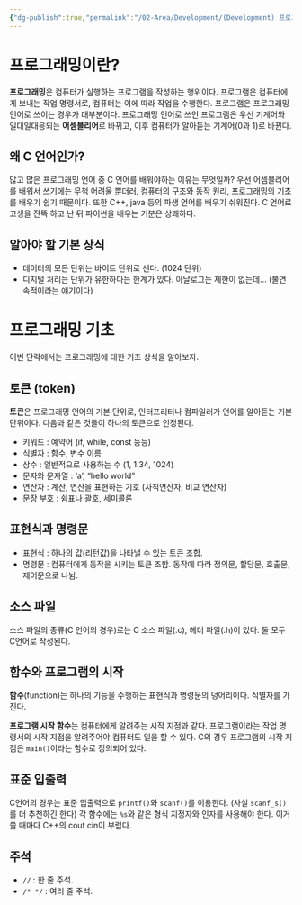```yaml
---
{"dg-publish":true,"permalink":"/02-Area/Development/(Development) 프로그래밍 기초/","tags":["Area/Development"],"noteIcon":"","created":"2025-01-05T15:54:46.000+09:00","updated":"2025-04-07T23:13:20.166+09:00"}
---
```



# 프로그래밍이란?

**프로그래밍**은 컴퓨터가 실행하는 프로그램을 작성하는 행위이다. 프로그램은 컴퓨터에게 보내는 작업 명령서로, 컴퓨터는 이에 따라 작업을 수행한다. 프로그램은 프로그래밍 언어로 쓰이는 경우가 대부분이다.
프로그래밍 언어로 쓰인 프로그램은 우선 기계어와 일대일대응되는 **어셈블리어**로 바뀌고, 이후 컴퓨터가 알아듣는 기계어(0과 1)로 바뀐다.

## 왜 C 언어인가?

많고 많은 프로그래밍 언어 중 C 언어를 배워야하는 이유는 무엇일까? 우선 어셈블리어를 배워서 쓰기에는 무척 어려울 뿐더러, 컴퓨터의 구조와 동작 원리, 프로그래밍의 기초를 배우기 쉽기 때문이다. 또한 C++, java 등의 파생 언어를 배우기 쉬워진다. C 언어로 고생을 잔뜩 하고 난 뒤 파이썬을 배우는 기분은 상쾌하다.

## 알아야 할 기본 상식

- 데이터의 모든 단위는 바이트 단위로 센다. (1024 단위)
- 디지털 처리는 단위가 유한하다는 한계가 있다. 아날로그는 제한이 없는데… (불연속적이라는 얘기이다)

# 프로그래밍 기초

이번 단락에서는 프로그래밍에 대한 기초 상식을 알아보자.

## 토큰 (token)

**토큰**은 프로그래밍 언어의 기본 단위로, 인터프리터나 컴파일러가 언어를 알아듣는 기본 단위이다. 다음과 같은 것들이 하나의 토큰으로 인정된다.

- 키워드 : 예약어 (if, while, const 등등)
- 식별자 : 함수, 변수 이름
- 상수 : 일반적으로 사용하는 수 (1, 1.34, 1024)
- 문자와 문자열 : ‘a’, “hello world”
- 연산자 : 계산, 연산을 표현하는 기호 (사칙연산자, 비교 연산자)
- 문장 부호 : 쉼표나 괄호, 세미콜론

## 표현식과 명령문

- 표현식 : 하나의 값(리턴값)을 나타낼 수 있는 토큰 조합.
- 명령문 : 컴퓨터에게 동작을 시키는 토큰 조합. 동작에 따라 정의문, 할당문, 호출문, 제어문으로 나뉨.

## 소스 파일

소스 파일의 종류(C 언어의 경우)로는 C 소스 파일(.c), 헤더 파일(.h)이 있다. 둘 모두 C언어로 작성된다.

## 함수와 프로그램의 시작

**함수**(function)는 하나의 기능을 수행하는 표현식과 명령문의 덩어리이다. 식별자를 가진다.

**프로그램 시작 함수**는 컴퓨터에게 알려주는 시작 지점과 같다. 프로그램이라는 작업 명령서의 시작 지점을 알려주어야 컴퓨터도 일을 할 수 있다. C의 경우 프로그램의 시작 지점은 `main()`이라는 함수로 정의되어 있다.

## 표준 입출력

C언어의 경우는 표준 입출력으로 `printf()`와 `scanf()`를 이용한다. (사실 `scanf_s()`를 더 추천하긴 한다) 각 함수에는 `%s`와 같은 형식 지정자와 인자를 사용해야 한다. 이거 쓸 때마다 C++의 cout cin이 부럽다.

## 주석

- `//` : 한 줄 주석.
- `/* */` : 여러 줄 주석.